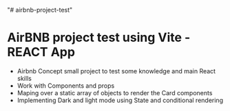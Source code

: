 "# airbnb-project-test"

# AirBNB project test using Vite - REACT App

- Airbnb Concept small project to test some knowledge and main React skills
- Work with Components and props
- Maping over a static array of objects to render the Card components
- Implementing Dark and light mode using State and conditional rendering

